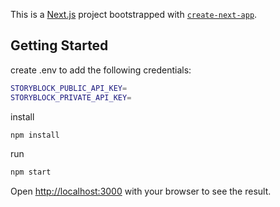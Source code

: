 This is a [Next.js](https://nextjs.org) project bootstrapped with [`create-next-app`](https://nextjs.org/docs/app/api-reference/cli/create-next-app).

## Getting Started

create .env to add the following credentials:
```bash
STORYBLOCK_PUBLIC_API_KEY=
STORYBLOCK_PRIVATE_API_KEY=
```


install
```bash
npm install
```

run 
```bash
npm start
```

Open [http://localhost:3000](http://localhost:3000) with your browser to see the result.
